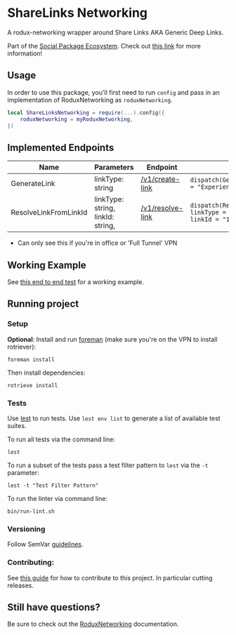# ShareLinks Networking
A rodux-networking wrapper around Share Links AKA Generic Deep Links.

Part of the [Social Package Ecosystem](https://confluence.rbx.com/pages/viewpage.action?pageId=244706438). Check out [this link](https://confluence.rbx.com/pages/viewpage.action?pageId=244706438) for more information!

## Usage

In order to use this package, you'll first need to run `config` and pass in an implementation of RoduxNetworking as `roduxNetworking`.

```lua
local ShareLinksNetworking = require(...).config({
	roduxNetworking = myRoduxNetworking,
})
```

## Implemented Endpoints

| Name                   | Parameters     | Endpoint                                                                                                      | Example                                  |
| ---------------------- | -------------- | ------------------------------------------------------------------------------------------------------------- | ---------------------------------------- |
| GenerateLink   | linkType: string | [/v1/create-link](https://apis.simulprod.com/generic-deep-links-api/swagger/index.html)           | `dispatch(GenerateLink.API({ linkType = "ExperienceInvite"}))`  |
| ResolveLinkFromLinkId   | linkType: string, linkId: string, | [/v1/resolve-link](https://apis.simulprod.com/generic-deep-links-api/swagger/index.html)           | `dispatch(ResolveLinkFromLinkId.API({ linkType = "ExperienceInvite", linkId = "12345"}))`  |


* Can only see this if you're in office or 'Full Tunnel' VPN

## Working Example
See [this end to end test](tests/e2e/test.spec.lua) for a working example.

## Running project
### Setup
**Optional**: Install and run [foreman](https://github.com/roblox/foreman) (make sure you're on the VPN to install rotriever):
```
foreman install
```

Then install dependencies:
```
rotrieve install
```

### Tests
Use [lest](http://www.github.com/roblox/lest) to run tests. Use `lest env list` to generate a list of available test suites.

To run all tests via the command line:
```
lest
```

To run a subset of the tests pass a test filter pattern to `lest` via the `-t` parameter:

```
lest -t "Test Filter Pattern"
```

To run the linter via command line:
```
bin/run-lint.sh
```

### Versioning
Follow SemVar [guidelines](https://semver.org/).

### Contributing:
See [this guide](https://confluence.rbx.com/display/SOCIAL/Working+With+Social+Packages) for how to contribute to this project. In particular cutting releases.

## Still have questions?
Be sure to check out the [RoduxNetworking](http://www.github.com/roblox/rodux-networking) documentation.
